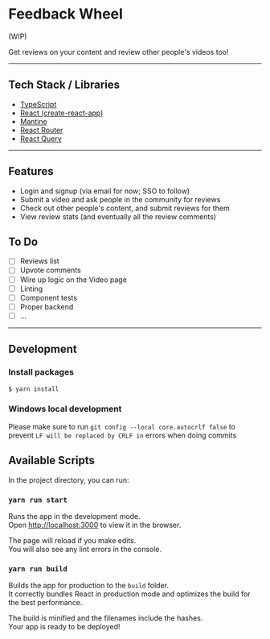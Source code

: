 # Feedback Wheel

(WIP)

Get reviews on your content and review other people's videos too!

---

## Tech Stack / Libraries

- [TypeScript](https://www.typescriptlang.org/)
- [React (create-react-app)](https://create-react-app.dev/)
- [Mantine](https://mantine.dev/)
- [React Router](https://reactrouter.com/)
- [React Query](https://react-query.tanstack.com/)

---

## Features

- Login and signup (via email for now; SSO to follow)
- Submit a video and ask people in the community for reviews
- Check out other people's content, and submit reviews for them
- View review stats (and eventually all the review comments)

## To Do

- [ ] Reviews list
- [ ] Upvote comments
- [ ] Wire up logic on the Video page
- [ ] Linting
- [ ] Component tests
- [ ] Proper backend
- [ ] ...

---

## Development

### Install packages

```console
$ yarn install
```

### Windows local development

Please make sure to run `git config --local core.autocrlf false` to prevent `LF will be replaced by CRLF in` errors when doing commits

## Available Scripts

In the project directory, you can run:

### `yarn run start`

Runs the app in the development mode.\
Open [http://localhost:3000](http://localhost:3000) to view it in the browser.

The page will reload if you make edits.\
You will also see any lint errors in the console.

### `yarn run build`

Builds the app for production to the `build` folder.\
It correctly bundles React in production mode and optimizes the build for the best performance.

The build is minified and the filenames include the hashes.\
Your app is ready to be deployed!
